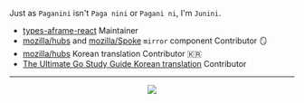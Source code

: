 Just as `Paganini` isn't `Paga nini` or `Pagani ni`, I'm `Junini`.

- [types-aframe-react](https://github.com/juunini/types-aframe-react) Maintainer
- [mozilla/hubs](https://github.com/mozilla/hubs) and [mozilla/Spoke](https://github.com/mozilla/Spoke) `mirror` component Contributor 🪞  
- [mozilla/hubs](https://github.com/mozilla/hubs) Korean translation Contributor 🇰🇷  
- [The Ultimate Go Study Guide Korean translation](https://github.com/ultimate-go-korean/translation) Contributor  

---

<div align="center">
  <img src="https://github-readme-stats.vercel.app/api?username=juunini&show_icons=true&theme=gruvbox" />
</div>
